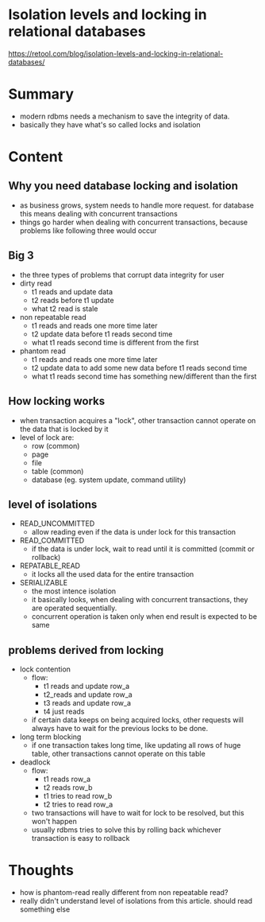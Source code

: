 <!--
{
  "type": "summary",
  "tags": ["database"]
}
-->
# Isolation levels and locking in relational databases
https://retool.com/blog/isolation-levels-and-locking-in-relational-databases/

# Summary
- modern rdbms needs a mechanism to save the integrity of data.
- basically they have what's so called locks and isolation

# Content
## Why you need database locking and isolation
- as business grows, system needs to handle more request. for database this means dealing with concurrent transactions
- things go harder when dealing with concurrent transactions, because problems like following three would occur

## Big 3
- the three types of problems that corrupt data integrity for user
- dirty read
  - t1 reads and update data
  - t2 reads before t1 update
  - what t2 read is stale
- non repeatable read
  - t1 reads and reads one more time later
  - t2 update data before t1 reads second time
  - what t1 reads second time is different from the first
- phantom read
  - t1 reads and reads one more time later
  - t2 update data to add some new data before t1 reads second time
  - what t1 reads second time has something new/different than the first

## How locking works
- when transaction acquires a "lock", other transaction cannot operate on the data that is locked by it
- level of lock are:
  - row (common)
  - page
  - file
  - table (common)
  - database (eg. system update, command utility)

## level of isolations
- READ_UNCOMMITTED
  - allow reading even if the data is under lock for this transaction
- READ_COMMITTED
  - if the data is under lock, wait to read until it is committed (commit or rollback)
- REPATABLE_READ
  - it locks all the used data for the entire transaction
- SERIALIZABLE
  - the most intence isolation
  - it basically looks, when dealing with concurrent transactions, they are operated sequentially.
  - concurrent operation is taken only when end result is expected to be same

## problems derived from locking
- lock contention
  - flow:
    - t1 reads and update row_a
    - t2_reads and update row_a
    - t3 reads and update row_a
    - t4 just reads
  - if certain data keeps on being acquired locks, other requests will always have to wait for the previous locks to be done.
- long term blocking
  - if one transaction takes long time, like updating all rows of huge table, other transactions cannot operate on this table
- deadlock
  - flow:
    - t1 reads row_a
    - t2 reads row_b
    - t1 tries to read row_b
    - t2 tries to read row_a
  - two transactions will have to wait for lock to be resolved, but this won't happen
  - usually rdbms tries to solve this by rolling back whichever transaction is easy to rollback

# Thoughts
- how is phantom-read really different from non repeatable read?
- really didn't understand level of isolations from this article. should read something else
